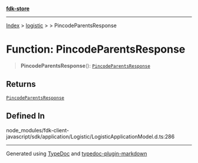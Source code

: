 [**fdk-store**](../../../README.md)
***

[Index](../../../API.md) > [logistic](../../README.md) > [<internal>](../README.md) > PincodeParentsResponse

# Function: PincodeParentsResponse

> **PincodeParentsResponse**(): [`PincodeParentsResponse`](../type-aliases/type-alias.PincodeParentsResponse.md)

## Returns

[`PincodeParentsResponse`](../type-aliases/type-alias.PincodeParentsResponse.md)

## Defined In

node\_modules/fdk-client-javascript/sdk/application/Logistic/LogisticApplicationModel.d.ts:286

***
Generated using [TypeDoc](https://typedoc.org/) and [typedoc-plugin-markdown](https://www.npmjs.com/package/typedoc-plugin-markdown)

